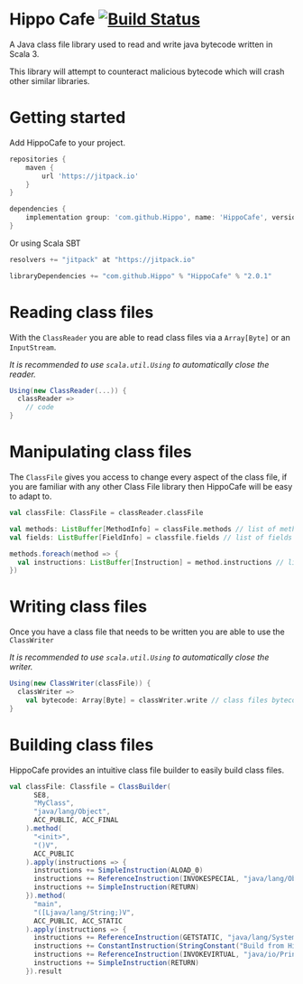 # Hippo Cafe [![Build Status](https://travis-ci.com/Hippo/HippoCafe.svg?branch=master)](https://travis-ci.com/Hippo/HippoCafe)
A Java class file library used to read and write java bytecode written in Scala 3.

This library will attempt to counteract malicious bytecode which will crash other similar libraries.


# Getting started

Add HippoCafe to your project.

```groovy
repositories {
    maven {
        url 'https://jitpack.io'
    }
}
```

```groovy
dependencies {
    implementation group: 'com.github.Hippo', name: 'HippoCafe', version: '2.0.1'
}
```

Or using Scala SBT

```scala
resolvers += "jitpack" at "https://jitpack.io"

libraryDependencies += "com.github.Hippo" % "HippoCafe" % "2.0.1"
```

# Reading class files

With the `ClassReader` you are able to read class files via a `Array[Byte]` or an `InputStream`.

*It is recommended to use `scala.util.Using` to automatically close the reader.*
```scala
Using(new ClassReader(...)) {
  classReader =>
    // code
}
```

# Manipulating class files

The `ClassFile` gives you access to change every aspect of the class file, if you are familiar with any other Class File library then HippoCafe will be easy to adapt to.

```scala
val classFile: ClassFile = classReader.classFile

val methods: ListBuffer[MethodInfo] = classFile.methods // list of methods
val fields: ListBuffer[FieldInfo] = classfile.fields // list of fields

methods.foreach(method => {
  val instructions: ListBuffer[Instruction] = method.instructions // list of method instructions
})
```

# Writing class files

Once you have a class file that needs to be written you are able to use the `ClassWriter`

*It is recommended to use `scala.util.Using` to automatically close the writer.*

```scala
Using(new ClassWriter(classFile)) {
  classWriter =>
    val bytecode: Array[Byte] = classWriter.write // class files bytecode
}
```

# Building class files

HippoCafe provides an intuitive class file builder to easily build class files.

```scala
val classFile: Classfile = ClassBuilder(
      SE8,
      "MyClass",
      "java/lang/Object",
      ACC_PUBLIC, ACC_FINAL
    ).method(
      "<init>",
      "()V",
      ACC_PUBLIC
    ).apply(instructions => {
      instructions += SimpleInstruction(ALOAD_0)
      instructions += ReferenceInstruction(INVOKESPECIAL, "java/lang/Object", "<init>", "()V")
      instructions += SimpleInstruction(RETURN)
    }).method(
      "main",
      "([Ljava/lang/String;)V",
      ACC_PUBLIC, ACC_STATIC
    ).apply(instructions => {
      instructions += ReferenceInstruction(GETSTATIC, "java/lang/System", "out", "Ljava/io/PrintStream;")
      instructions += ConstantInstruction(StringConstant("Build from HippoCafe class builder!"))
      instructions += ReferenceInstruction(INVOKEVIRTUAL, "java/io/PrintStream", "println", "(Ljava/lang/String;)V")
      instructions += SimpleInstruction(RETURN)
    }).result
```

